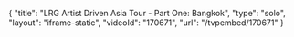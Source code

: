 {
    "title": "LRG Artist Driven Asia Tour - Part One: Bangkok",
    "type": "solo",
    "layout": "iframe-static",
    "videoId": "170671",
    "url": "\/tvpembed\/170671"
}